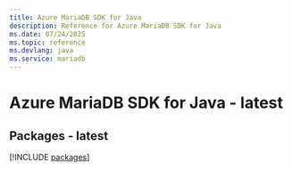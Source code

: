 ```yaml
---
title: Azure MariaDB SDK for Java
description: Reference for Azure MariaDB SDK for Java
ms.date: 07/24/2025
ms.topic: reference
ms.devlang: java
ms.service: mariadb
---
```

# Azure MariaDB SDK for Java - latest
## Packages - latest
[!INCLUDE [packages](mariadb-index.md)]